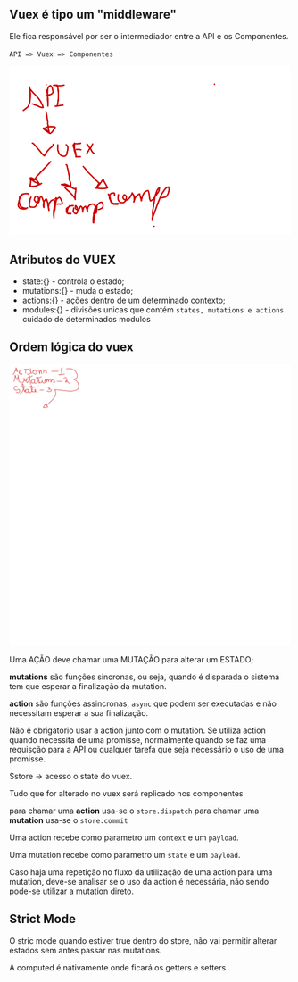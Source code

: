 ## Vuex é tipo um "middleware"

Ele fica responsável por ser o intermediador entre a API e os Componentes.

`API => Vuex => Componentes`

![Modelo](./img/modelos.png)

## Atributos do VUEX

- state:{} - controla o estado;
- mutations:{} - muda o estado;
- actions:{} - ações dentro de um determinado contexto;
- modules:{} - divisões unicas que contém `states, mutations e actions` cuidado de determinados modulos

## Ordem lógica do vuex

![Modulo](./img/logic_order.png)

Uma AÇÃO deve chamar uma MUTAÇÃO para alterar um ESTADO;

**mutations** são funções sincronas, ou seja, quando é disparada o sistema tem que esperar a finalização da mutation.

**action** são funções assincronas, `async` que podem ser executadas e não necessitam esperar a sua finalização.

Não é obrigatorio usar a action junto com o mutation. Se utiliza action quando necessita de uma promisse, normalmente quando se faz uma requisção para a API ou qualquer tarefa que seja necessário o uso de uma promisse.

$store -> acesso o state do vuex.

Tudo que for alterado no vuex será replicado nos componentes

para chamar uma **action** usa-se o `store.dispatch`
para chamar uma **mutation** usa-se o `store.commit`

Uma action recebe como parametro um `context` e um `payload`.

Uma mutation recebe como parametro um `state` e um `payload`.

Caso haja uma repetição no fluxo da utilização de uma action para uma mutation, deve-se analisar se o uso da action é necessária, não sendo pode-se utilizar a mutation direto.

## Strict Mode

O stric mode quando estiver true dentro do store, não vai permitir alterar estados sem antes passar nas mutations.

A computed é nativamente onde ficará os getters e setters
